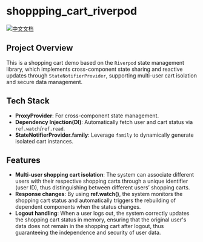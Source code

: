 # shoppping_cart_riverpod

[![中文文档](https://img.shields.io/badge/文档-中文-blue?style=flat-square)](README_ZH.md)

## Project Overview  
This is a shopping cart demo based on the `Riverpod` state management library, which implements cross-component state sharing and reactive updates through `StateNotifierProvider`, supporting multi-user cart isolation and secure data management.

## Tech Stack  
- **ProxyProvider**: For cross-component state management.  
- **Dependency Injection(DI)**: Automatically fetch user and cart status via `ref.watch`/`ref.read`.
- **StateNotifierProvider.family**: Leverage `family` to dynamically generate isolated cart instances.

## Features  
- **Multi-user shopping cart isolation**: The system can associate different users with their respective shopping carts through a unique identifier (user ID), thus distinguishing between different users’ shopping carts.
- **Response changes**: By using **ref.watch()**, the system monitors the shopping cart status and automatically triggers the rebuilding of dependent components when the status changes.
- **Logout handling**: When a user logs out, the system correctly updates the shopping cart status in memory, ensuring that the original user's data does not remain in the shopping cart after logout, thus guaranteeing the independence and security of user data.